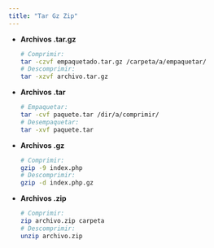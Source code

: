 ```yaml
---
title: "Tar Gz Zip"
---
```


- **Archivos .tar.gz**

  ```sh
  # Comprimir:
  tar -czvf empaquetado.tar.gz /carpeta/a/empaquetar/
  # Descomprimir:
  tar -xzvf archivo.tar.gz
  ```

- **Archivos .tar**

  ```sh
  # Empaquetar:
  tar -cvf paquete.tar /dir/a/comprimir/
  # Desempaquetar:
  tar -xvf paquete.tar
  ```

- **Archivos .gz**

  ```sh
  # Comprimir:
  gzip -9 index.php
  # Descomprimir:
  gzip -d index.php.gz
  ```

- **Archivos .zip**

  ```sh
  # Comprimir:
  zip archivo.zip carpeta
  # Descomprimir:
  unzip archivo.zip
  ```
